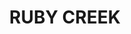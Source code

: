 ---
lastmod: '2025-04-06T06:05:21+00:00'
latitude: -28.62591135
layout: suburb
longitude: 152.0183455
postcode: '4380'
state: NSW
title: RUBY CREEK
url: /nsw/ruby-creek/
---